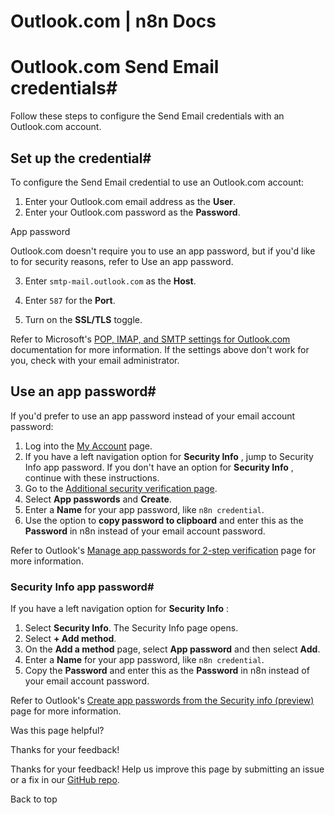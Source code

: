 # Outlook.com | n8n Docs

[ ](https://github.com/n8n-io/n8n-docs/edit/main/docs/integrations/builtin/credentials/sendemail/outlook.md "Edit this page")

# Outlook.com Send Email credentials#

Follow these steps to configure the Send Email credentials with an Outlook.com account.

## Set up the credential#

To configure the Send Email credential to use an Outlook.com account:

  1. Enter your Outlook.com email address as the **User**.
  2. Enter your Outlook.com password as the **Password**.

App password

Outlook.com doesn't require you to use an app password, but if you'd like to for security reasons, refer to Use an app password.

  3. Enter `smtp-mail.outlook.com` as the **Host**.

  4. Enter `587` for the **Port**.
  5. Turn on the **SSL/TLS** toggle.

Refer to Microsoft's [POP, IMAP, and SMTP settings for Outlook.com](https://support.microsoft.com/en-us/office/pop-imap-and-smtp-settings-for-outlook-com-d088b986-291d-42b8-9564-9c414e2aa040) documentation for more information. If the settings above don't work for you, check with your email administrator.

## Use an app password#

If you'd prefer to use an app password instead of your email account password:

  1. Log into the [My Account](https://myaccount.microsoft.com/) page.
  2. If you have a left navigation option for **Security Info** , jump to Security Info app password. If you don't have an option for **Security Info** , continue with these instructions.
  3. Go to the [Additional security verification page](https://account.activedirectory.windowsazure.com/Proofup.aspx).
  4. Select **App passwords** and **Create**.
  5. Enter a **Name** for your app password, like `n8n credential`.
  6. Use the option to **copy password to clipboard** and enter this as the **Password** in n8n instead of your email account password.

Refer to Outlook's [Manage app passwords for 2-step verification](https://support.microsoft.com/en-us/account-billing/manage-app-passwords-for-two-step-verification-d6dc8c6d-4bf7-4851-ad95-6d07799387e9) page for more information.

### Security Info app password#

If you have a left navigation option for **Security Info** :

  1. Select **Security Info**. The Security Info page opens.
  2. Select **\+ Add method**.
  3. On the **Add a method** page, select **App password** and then select **Add**.
  4. Enter a **Name** for your app password, like `n8n credential`.
  5. Copy the **Password** and enter this as the **Password** in n8n instead of your email account password.

Refer to Outlook's [Create app passwords from the Security info (preview)](https://support.microsoft.com/en-us/account-billing/create-app-passwords-from-the-security-info-preview-page-d8bc744a-ce3f-4d4d-89c9-eb38ab9d4137) page for more information.

Was this page helpful? 

Thanks for your feedback! 

Thanks for your feedback! Help us improve this page by submitting an issue or a fix in our [GitHub repo](https://github.com/n8n-io/n8n-docs). 

Back to top